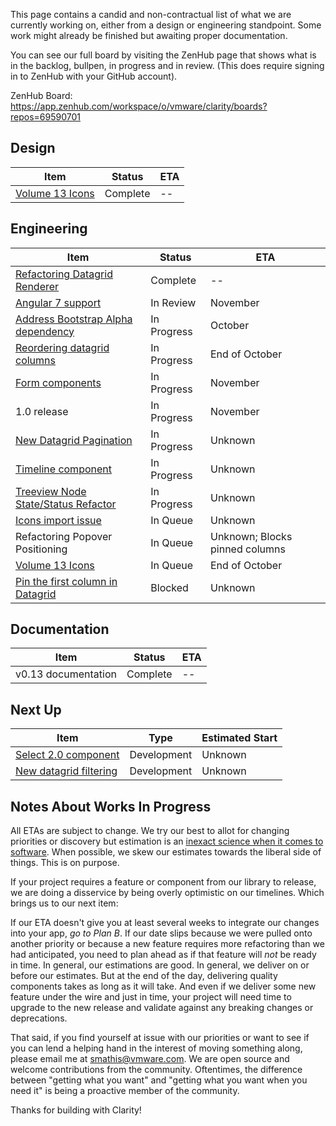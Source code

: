 This page contains a candid and non-contractual list of what we are currently working on, either from a design or engineering standpoint. Some work might already be finished but awaiting proper documentation.

You can see our full board by visiting the ZenHub page that shows what is in the backlog, bullpen, in progress and in review. (This does require signing in to ZenHub with your GitHub account).

ZenHub Board: https://app.zenhub.com/workspace/o/vmware/clarity/boards?repos=69590701

## Design
Item|Status|ETA
----|----|----
[Volume 13 Icons](https://github.com/vmware/clarity/issues/2504)|Complete|--

## Engineering
Item|Status|ETA
----|----|----
[Refactoring Datagrid Renderer](https://github.com/vmware/clarity/issues/2670)|Complete|--
[Angular 7 support](https://github.com/vmware/clarity/issues/2154)|In Review|November
[Address Bootstrap Alpha dependency](https://github.com/vmware/clarity/issues/2686)|In Progress|October
[Reordering datagrid columns](https://github.com/vmware/clarity/issues/1771)|In Progress|End of October
[Form components](https://github.com/vmware/clarity/issues/1878)|In Progress|November
1.0 release|In Progress|November
[New Datagrid Pagination](https://github.com/vmware/clarity/issues/2361)|In Progress|Unknown
[Timeline component](https://github.com/vmware/clarity/issues/1633)|In Progress|Unknown
[Treeview Node State/Status Refactor](https://github.com/vmware/clarity/issues/1400)|In Progress|Unknown
[Icons import issue](https://github.com/vmware/clarity/issues/2599)|In Queue|Unknown
Refactoring Popover Positioning|In Queue|Unknown; Blocks pinned columns
[Volume 13 Icons](https://github.com/vmware/clarity/issues/2504)|In Queue|End of October
[Pin the first column in Datagrid](https://github.com/vmware/clarity/issues/1586)|Blocked|Unknown

## Documentation
Item|Status|ETA
----|----|----
v0.13 documentation|Complete|--

## Next Up
Item|Type|Estimated Start
----|----|----
[Select 2.0 component](https://github.com/vmware/clarity/issues/248)|Development|Unknown
[New datagrid filtering](https://github.com/vmware/clarity/issues/1632)|Development|Unknown


## Notes About Works In Progress

All ETAs are subject to change. We try our best to allot for changing priorities or discovery but estimation is an [inexact science when it comes to software](https://techcrunch.com/2016/04/30/estimate-thrice-develop-once/). When possible, we skew our estimates towards the liberal side of things. This is on purpose.

If your project requires a feature or component from our library to release, we are doing a disservice by being overly optimistic on our timelines. Which brings us to our next item:

If our ETA doesn't give you at least several weeks to integrate our changes into your app, _go to Plan B_. If our date slips because we were pulled onto another priority or because a new feature requires more refactoring than we had anticipated, you need to plan ahead as if that feature will _not_ be ready in time. In general, our estimations are good. In general, we deliver on or before our estimates. But at the end of the day, delivering quality components takes as long as it will take. And even if we deliver some new feature under the wire and just in time, your project will need time to upgrade to the new release and validate against any breaking changes or deprecations.

That said, if you find yourself at issue with our priorities or want to see if you can lend a helping hand in the interest of moving something along, please email me at [smathis@vmware.com](mailto:smathis@vmware.coml). We are open source and welcome contributions from the community. Oftentimes, the difference between "getting what you want" and "getting what you want when you need it" is being a proactive member of the community.

Thanks for building with Clarity!

